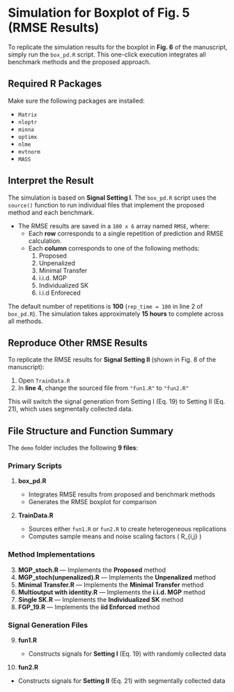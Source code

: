# Simulation for Boxplot of Fig. 5 (RMSE Results)

To replicate the simulation results for the boxplot in **Fig. 6** of the manuscript, simply run the `box_pd.R` script. This one-click execution integrates all benchmark methods and the proposed approach.

## Required R Packages

Make sure the following packages are installed:
- `Matrix`
- `nloptr`
- `minna`
- `optimx`
- `nlme`
- `mvtnorm`
- `MASS`

## Interpret the Result

The simulation is based on **Signal Setting I**. The `box_pd.R` script uses the `source()` function to run individual files that implement the proposed method and each benchmark.  

- The RMSE results are saved in a `100 x 6` array named `RMSE`, where:  
  - Each **row** corresponds to a single repetition of prediction and RMSE calculation.  
  - Each **column** corresponds to one of the following methods:  
    1. Proposed  
    2. Unpenalized  
    3. Minimal Transfer  
    4. i.i.d. MGP  
    5. Individualized SK
    6. i.i.d Enforeced 

The default number of repetitions is **100** (`rep_time = 100` in line 2 of `box_pd.R`). The simulation takes approximately **15 hours** to complete across all methods.

## Reproduce Other RMSE Results

To replicate the RMSE results for **Signal Setting II** (shown in Fig. 8 of the manuscript):
1. Open `TrainData.R`
2. In **line 4**, change the sourced file from `"fun1.R"` to `"fun2.R"`

This will switch the signal generation from Setting I (Eq. 19) to Setting II (Eq. 21), which uses segmentally collected data.

## File Structure and Function Summary

The `demo` folder includes the following **9 files**:

### Primary Scripts

1. **box_pd.R**  
   - Integrates RMSE results from proposed and benchmark methods  
   - Generates the RMSE boxplot for comparison  

2. **TrainData.R**  
   - Sources either `fun1.R` or `fun2.R` to create heterogeneous replications  
   - Computes sample means and noise scaling factors \( R_{i,j} \)

### Method Implementations

3. **MGP_stoch.R** — Implements the **Proposed** method  
4. **MGP_stoch(unpenalized).R** — Implements the **Unpenalized** method  
5. **Minimal Transfer.R** — Implements the **Minimal Transfer** method  
6. **Multioutput with identity.R** — Implements the **i.i.d. MGP** method  
7. **Single SK.R** — Implements the **Individualized SK** method  
8. **FGP_19.R** — Implements the **iid Enforced** method  

### Signal Generation Files

9. **fun1.R**  
   - Constructs signals for **Setting I** (Eq. 19) with randomly collected data  

10. **fun2.R**  
   - Constructs signals for **Setting II** (Eq. 21) with segmentally collected data  
